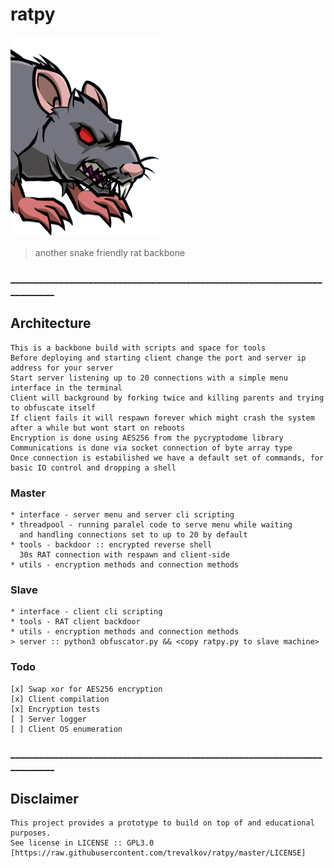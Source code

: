 # ratpy
<p align="left">
<img src="imgs/ratpy.png" width="240" height="320">
</p>

> another snake friendly rat backbone

### _________________________________________________________________________
## Architecture
````
This is a backbone build with scripts and space for tools
Before deploying and starting client change the port and server ip address for your server 
Start server listening up to 20 connections with a simple menu interface in the terminal
Client will background by forking twice and killing parents and trying to obfuscate itself 
If client fails it will respawn forever which might crash the system after a while but wont start on reboots
Encryption is done using AES256 from the pycryptodome library
Communications is done via socket connection of byte array type
Once connection is estabilished we have a default set of commands, for basic IO control and dropping a shell
````

### Master
````
* interface - server menu and server cli scripting
* threadpool - running paralel code to serve menu while waiting 
  and handling connections set to up to 20 by default
* tools - backdoor :: encrypted reverse shell
  30s RAT connection with respawn and client-side
* utils - encryption methods and connection methods
````

### Slave
````
* interface - client cli scripting
* tools - RAT client backdoor
* utils - encryption methods and connection methods
> server :: python3 obfuscator.py && <copy ratpy.py to slave machine>
````

### Todo
````
[x] Swap xor for AES256 encryption
[x] Client compilation
[x] Encryption tests
[ ] Server logger
[ ] Client OS enumeration
````

### _________________________________________________________________________
## Disclaimer
````
This project provides a prototype to build on top of and educational purposes.
See license in LICENSE :: GPL3.0 [https://raw.githubusercontent.com/trevalkov/ratpy/master/LICENSE]
````
